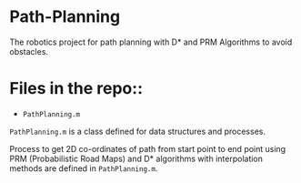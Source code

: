 # Path-Planning
The robotics project for path planning with D* and PRM Algorithms to avoid obstacles.

# Files in the repo::

* `PathPlanning.m`

`PathPlanning.m` is a class defined for data structures and processes.

Process to get 2D co-ordinates of path from start point to end point using PRM (Probabilistic Road Maps) and D* algorithms with interpolation methods are defined in `PathPlanning.m`.
